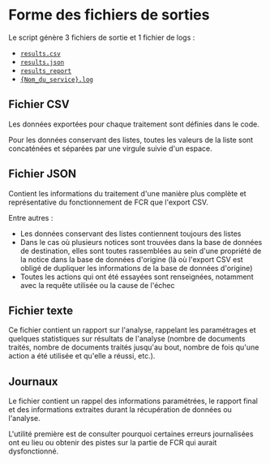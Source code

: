 # Forme des fichiers de sorties

Le script génère 3 fichiers de sortie et 1 fichier de logs :

* [`results.csv`](#fichier-csv)
* [`results.json`](#fichier-json)
* [`results_report`](#fichier-texte)
* [`{Nom_du_service}.log`](#journaux)

## Fichier CSV

Les données exportées pour chaque traitement sont définies dans le code.

Pour les données conservant des listes, toutes les valeurs de la liste sont concaténées et séparées par une virgule suivie d'un espace.

## Fichier JSON

Contient les informations du traitement d'une manière plus complète et représentative du fonctionnement de FCR que l'export CSV.

Entre autres :

* Les données conservant des listes contiennent toujours des listes
* Dans le cas où plusieurs notices sont trouvées dans la base de données de destination, elles sont toutes rassemblées au sein d'une propriété de la notice dans la base de données d'origine (là où l'export CSV est obligé de dupliquer les informations de la base de données d'origine)
* Toutes les actions qui ont été essayées sont renseignées, notamment avec la requête utilisée ou la cause de l'échec

## Fichier texte

Ce fichier contient un rapport sur l'analyse, rappelant les paramétrages et quelques statistiques sur résultats de l'analyse (nombre de documents traités, nombre de documents traités jusqu'au bout, nombre de fois qu'une action a été utilisée et qu'elle a réussi, etc.).

## Journaux

Le fichier contient un rappel des informations paramétrées, le rapport final et des informations extraites durant la récupération de données ou l'analyse.

L'utilité première est de consulter pourquoi certaines erreurs journalisées ont eu lieu ou obtenir des pistes sur la partie de FCR qui aurait dysfonctionné.